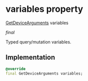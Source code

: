 


# variables property






[GetDeviceArguments](../../graphql_devices_device_query.graphql/GetDeviceArguments-class.md) variables
  
_final_



<p>Typed query/mutation variables.</p>



## Implementation

```dart
@override
final GetDeviceArguments variables;


```







